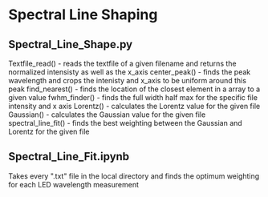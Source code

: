 # Spectral Line Shaping

## Spectral_Line_Shape.py

Textfile_read() - reads the textfile of a given filename and returns the normalized intensisty as well as the x_axis
center_peak() - finds the peak wavelength and crops the intenisty and x_axis to be uniform around this peak
find_nearest() - finds the location of the closest element in a array to a given value
fwhm_finder() - finds the full width half max for the specific file intensity and x axis
Lorentz() - calculates the Lorentz value for the given file
Gaussian() - calculates the Gaussian value for the given file
spectral_line_fit() - finds the best weighting between the Gaussian and Lorentz for the given file

## Spectral_Line_Fit.ipynb

Takes every ".txt" file in the local directory and finds the optimum weighting for each LED wavelength measurement
